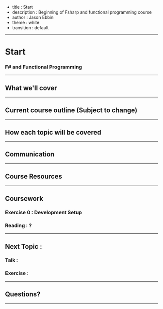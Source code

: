 - title : Start
- description : Beginning of Fsharp and functional programming course
- author : Jason Ebbin
- theme : white
- transition : default

***
# Start
### F# and Functional Programming

***
## What we'll cover

***
## Current course outline (Subject to change)

***
## How each topic will be covered

***
## Communication

***
## Course Resources

***
## Coursework
### Exercise 0 : Development Setup
### Reading : ?

***
## Next Topic :
### Talk :
### Exercise :
***
## Questions?

***

